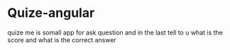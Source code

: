 # Quize-angular
quize me is somall app for ask question and in the last tell to u what is the score and what is the correct answer
